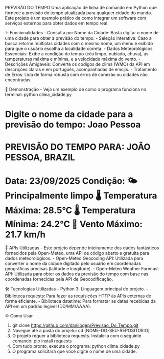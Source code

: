 PREVISÃO DO TEMPO
Uma aplicação de linha de comando em Python que fornece a previsão do tempo atualizada para qualquer cidade do mundo. Este projeto é um exemplo prático de como integrar um software com serviços externos para obter dados em tempo real.

✨ Funcionalidades
	- Consulta por Nome da Cidade: Basta digitar o nome de uma cidade para obter a previsão do tempo.
	- Seleção Interativa: Caso a busca retorne múltiplas cidades com o mesmo nome, um menu é exibido para que o usuário escolha a localidade correta.
	- Dados Meteorológicos Essenciais: Exibe a condição do tempo (céu limpo, nublado, chuva), as temperaturas máxima e mínima, e a velocidade máxima do vento.
	- Descrições Amigáveis: Converte os códigos de clima (WMO) da API em descrições claras e em português, acompanhadas de emojis.
	- Tratamento de Erros: Lida de forma robusta com erros de conexão ou cidades não encontradas.

🚀 Demonstração
	- Veja um exemplo de como o programa funciona no terminal: python clima_cidade.py

Digite o nome da cidade para a previsão do tempo: Joao Pessoa
========================================
PREVISÃO DO TEMPO PARA: JOÃO PESSOA, BRAZIL
========================================
Data: 23/09/2025
Condição: 🌤️ Principalmente limpo
🌡️ Temperatura Máxima: 28.5°C
🌡️ Temperatura Mínima: 24.2°C
💨 Vento Máximo: 21.7 km/h
========================================

🔗 APIs Utilizadas
	- Este projeto depende inteiramente dos dados fantásticos fornecidos pela Open-Meteo, uma API de código aberto e gratuita para dados meteorológicos.
	- Open-Meteo Geocoding API: Utilizada para converter o nome da cidade digitado pelo usuário em coordenadas geográficas precisas (latitude e longitude).
	- Open-Meteo Weather Forecast API: Utilizada para obter os dados da previsão do tempo com base nas coordenadas fornecidas pela API de Geocodificação.

🛠️ Tecnologias Utilizadas
	- Python 3: Linguagem principal do projeto.
	- Biblioteca requests: Para fazer as requisições HTTP às APIs externas de forma eficiente.
	- Biblioteca datetime: Para formatar as datas recebidas da API em um padrão legível (DD/MM/AAAA).

⚙️ Como Usar

1. git clone https://github.com/danilogep/Previsao_Do_Tempo.git
2. Navegue até a pasta do projeto: cd [NOME-DO-SEU-REPOSITORIO]
3. O projeto requer a biblioteca requests. Instale-a com o seguinte comando: pip install requests
4. Com tudo pronto, execute o programa: python clima_cidade.py
5. O programa solicitará que você digite o nome de uma cidade.
